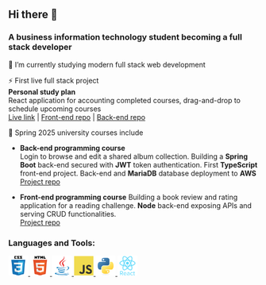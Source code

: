 ## Hi there 👋

<!--
**niklasovaska/niklasovaska** is a ✨ _special_ ✨ repository because its `README.md` (this file) appears on your GitHub profile.

Here are some ideas to get you started:

- 🔭 I’m currently working on ...
- 🌱 I’m currently learning ...
- 👯 I’m looking to collaborate on ...
- 🤔 I’m looking for help with ...
- 💬 Ask me about ...
- 📫 How to reach me: ...
- 😄 Pronouns: ...
- ⚡ Fun fact: ...
-->
### A business information technology student becoming a full stack developer

🌱 I’m currently studying modern full stack web development 

⚡ First live full stack project  
**Personal study plan**  
React application for accounting completed courses, drag-and-drop to schedule upcoming courses  
[Live link](https://nova-study-hops.fly.dev/) | [Front-end repo](https://github.com/niklasovaska/personal-study-plan-application-front) | [Back-end repo](https://github.com/niklasovaska/personal-study-plan-application-backend)  




🔭 Spring 2025 university courses include  
 - **Back-end programming course**  
   Login to browse and edit a shared album collection. Building a **Spring Boot** back-end secured with **JWT** token authentication. First **TypeScript** front-end project. Back-end and **MariaDB** database deployment to **AWS**  
  [Project repo](https://github.com/niklasovaska/backend25-course-project)
  
- **Front-end programming course**
  Building a book review and rating application for a reading challenge. **Node** back-end exposing APIs and serving CRUD functionalities.  
  [Project repo](https://github.com/niklasovaska/book-review-app)

<h3 align="left">Languages and Tools:</h3>
<p align="left"> <a href="https://www.w3schools.com/css/" target="_blank" rel="noreferrer"> <img src="https://raw.githubusercontent.com/devicons/devicon/master/icons/css3/css3-original-wordmark.svg" alt="css3" width="40" height="40"/> </a> <a href="https://www.w3.org/html/" target="_blank" rel="noreferrer"> <img src="https://raw.githubusercontent.com/devicons/devicon/master/icons/html5/html5-original-wordmark.svg" alt="html5" width="40" height="40"/> </a> <a href="https://www.java.com" target="_blank" rel="noreferrer"> <img src="https://raw.githubusercontent.com/devicons/devicon/master/icons/java/java-original.svg" alt="java" width="40" height="40"/> </a> <a href="https://developer.mozilla.org/en-US/docs/Web/JavaScript" target="_blank" rel="noreferrer"> <img src="https://raw.githubusercontent.com/devicons/devicon/master/icons/javascript/javascript-original.svg" alt="javascript" width="40" height="40"/> </a> <a href="https://www.python.org" target="_blank" rel="noreferrer"> <img src="https://raw.githubusercontent.com/devicons/devicon/master/icons/python/python-original.svg" alt="python" width="40" height="40"/> </a> <a href="https://reactjs.org/" target="_blank" rel="noreferrer"> <img src="https://raw.githubusercontent.com/devicons/devicon/master/icons/react/react-original-wordmark.svg" alt="react" width="40" height="40"/> </a> </p>

